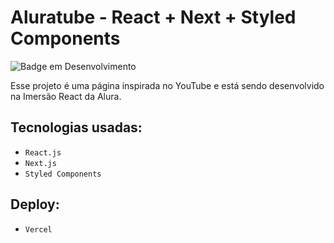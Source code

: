 # Aluratube - React + Next + Styled Components

![Badge em Desenvolvimento](http://img.shields.io/static/v1?label=STATUS&message=EM%20DESENVOLVIMENTO&color=GREEN&style=for-the-badge)

Esse projeto é uma página inspirada no YouTube e está sendo desenvolvido na Imersão React da Alura.

## Tecnologias usadas:

- ``React.js``
- ``Next.js``
- ``Styled Components``

## Deploy:
- ``Vercel``
